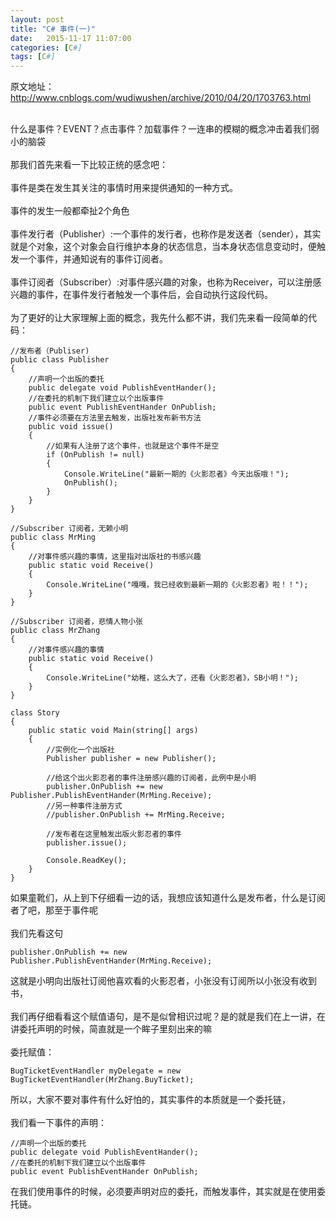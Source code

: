 ```yaml
---
layout: post
title: "C# 事件(一)"
date:   2015-11-17 11:07:00 
categories: [C#]
tags: [C#]
---
```

原文地址： http://www.cnblogs.com/wudiwushen/archive/2010/04/20/1703763.html<br/>

<br/>
什么是事件？EVENT？点击事件？加载事件？一连串的模糊的概念冲击着我们弱小的脑袋<br/>
<br/>
那我们首先来看一下比较正统的感念吧：<br/>
<br/>
事件是类在发生其关注的事情时用来提供通知的一种方式。<br/>
<br/>
事件的发生一般都牵扯2个角色<br/>
<br/>
事件发行者（Publisher）:一个事件的发行者，也称作是发送者（sender），其实就是个对象，这个对象会自行维护本身的状态信息，当本身状态信息变动时，便触发一个事件，并通知说有的事件订阅者。<br/>
<br/>
事件订阅者（Subscriber）:对事件感兴趣的对象，也称为Receiver，可以注册感兴趣的事件，在事件发行者触发一个事件后，会自动执行这段代码。<br/>
<br/>
为了更好的让大家理解上面的概念，我先什么都不讲，我们先来看一段简单的代码：<br/>

	//发布者（Publiser)
    public class Publisher
    {
        //声明一个出版的委托
        public delegate void PublishEventHander();
        //在委托的机制下我们建立以个出版事件
        public event PublishEventHander OnPublish;
        //事件必须要在方法里去触发，出版社发布新书方法
        public void issue()
        {
            //如果有人注册了这个事件，也就是这个事件不是空
            if (OnPublish != null)
            {
                Console.WriteLine("最新一期的《火影忍者》今天出版哦！");
                OnPublish();
            }
        }
    }

    //Subscriber 订阅者，无赖小明
    public class MrMing
    {
        //对事件感兴趣的事情，这里指对出版社的书感兴趣
        public static void Receive()
        {
            Console.WriteLine("嘎嘎，我已经收到最新一期的《火影忍者》啦！！");       
        }
    }
    
    //Subscriber 订阅者，悲情人物小张
    public class MrZhang
    {
        //对事件感兴趣的事情
        public static void Receive()
        {
            Console.WriteLine("幼稚，这么大了，还看《火影忍者》，SB小明！");
        }
    }

    class Story
    {
        public static void Main(string[] args)
        {
            //实例化一个出版社
            Publisher publisher = new Publisher();

            //给这个出火影忍者的事件注册感兴趣的订阅者，此例中是小明
            publisher.OnPublish += new Publisher.PublishEventHander(MrMing.Receive);
            //另一种事件注册方式
            //publisher.OnPublish += MrMing.Receive;

            //发布者在这里触发出版火影忍者的事件
            publisher.issue();

            Console.ReadKey();
        }
    }

如果童靴们，从上到下仔细看一边的话，我想应该知道什么是发布者，什么是订阅者了吧，那至于事件呢<br/>
<br/>
我们先看这句<br/>

	publisher.OnPublish += new Publisher.PublishEventHander(MrMing.Receive);

这就是小明向出版社订阅他喜欢看的火影忍者，小张没有订阅所以小张没有收到书，<br/> 
<br/>
我们再仔细看看这个赋值语句，是不是似曾相识过呢？是的就是我们在上一讲，在讲委托声明的时候，简直就是一个眸子里刻出来的嘛<br/>
<br/>
委托赋值：<br/>

	BugTicketEventHandler myDelegate = new BugTicketEventHandler(MrZhang.BuyTicket);

所以，大家不要对事件有什么好怕的，其实事件的本质就是一个委托链，<br/>
<br/>
我们看一下事件的声明：<br/>

	//声明一个出版的委托
	public delegate void PublishEventHander();
	//在委托的机制下我们建立以个出版事件
	public event PublishEventHander OnPublish;

在我们使用事件的时候，必须要声明对应的委托，而触发事件，其实就是在使用委托链。